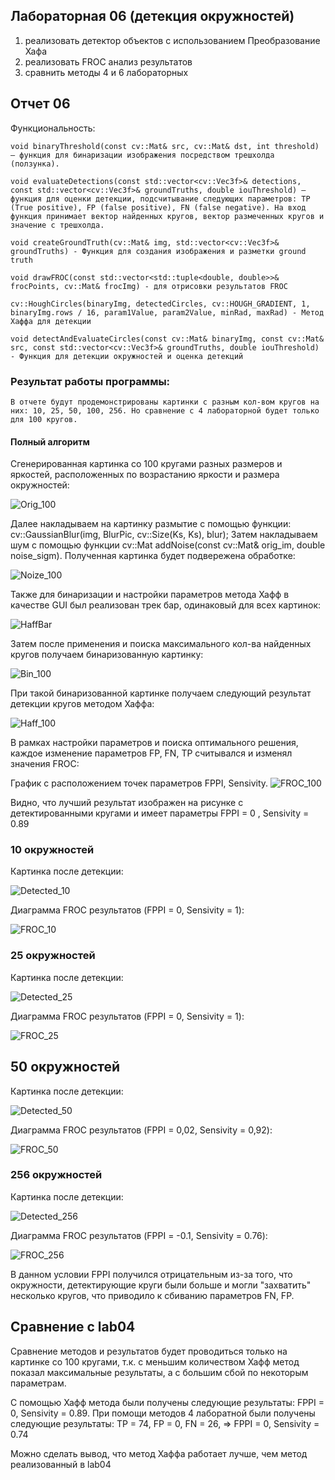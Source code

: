 ## **Лабораторная 06 (детекция окружностей)**
1.	реализовать детектор объектов с использованием Преобразование Хафа
2.	реализовать FROC анализ результатов
3.	сравнить методы 4 и 6 лабораторных



## **Отчет 06**
	 
Функциональность:

	void binaryThreshold(const cv::Mat& src, cv::Mat& dst, int threshold) – функция для бинаризации изображения посредством трешхолда (ползунка).
 
	void evaluateDetections(const std::vector<cv::Vec3f>& detections, const std::vector<cv::Vec3f>& groundTruths, double iouThreshold) – функция для оценки детекции, подсчитывание следующих параметров: TP (True positive), FP (false positive), FN (false negative). На вход функция принимает вектор найденных кругов, вектор размеченных кругов и значение с трешхолда.
 
	void createGroundTruth(cv::Mat& img, std::vector<cv::Vec3f>& groundTruths) - Функция для создания изображения и разметки ground truth

 	void drawFROC(const std::vector<std::tuple<double, double>>& frocPoints, cv::Mat& frocImg) - для отрисовки результатов FROC

  	cv::HoughCircles(binaryImg, detectedCircles, cv::HOUGH_GRADIENT, 1, binaryImg.rows / 16, param1Value, param2Value, minRad, maxRad) - Метод Хаффа для детекции
   
   	void detectAndEvaluateCircles(const cv::Mat& binaryImg, const cv::Mat& src, const std::vector<cv::Vec3f>& groundTruths, double iouThreshold) - Функция для детекции окружностей и оценка детекций

### Результат работы программы: 
	В отчете будут продемонстрированы картинки с разным кол-вом кругов на них: 10, 25, 50, 100, 256. Но сравнение с 4 лабораторной будет только для 100 кругов.

#### Полный алгоритм
 Сгенерированная картинка со 100 кругами разных размеров и яркостей, расположенных по возрастанию яркости и размера окружностей:

 ![Orig_100](/prj.lab/lab06/Cir_100/groundTruth.png)

Далее накладываем на картинку размытие с помощью функции: cv::GaussianBlur(img, BlurPic, cv::Size(Ks, Ks), blur);
Затем накладываем шум с помощью функции cv::Mat addNoise(const cv::Mat& orig_im, double noise_sigm). Полученная картинка будет подвережена обработке:

![Noize_100](/prj.lab/lab06/Cir_100/Noisy_Image.jpg)
 
Также для бинаризации и настройки параметров метода Хафф в качестве GUI был реализован трек бар, одинаковый для всех картинок:

![HaffBar](/prj.lab/lab06/HaffBar.png)

Затем после применения и поиска максимального кол-ва найденных кругов получаем бинаризованную картинку:

![Bin_100](/prj.lab/lab06/Cir_100/binaryImage.png)

При такой бинаризованной картинке получаем следующий результат детекции кругов методом Хаффа:

![Haff_100](/prj.lab/lab06/Cir_100/detectedCircles.png)

В рамках настройки параметров и поиска оптимального решения, каждое изменение параметров FP, FN, TP считывался и изменял значения FROC:

График с расположением точек параметров FPPI, Sensivity.
![FROC_100](/prj.lab/lab06/Cir_100/frocCurve.png)

Видно, что лучший результат изображен на рисунке с детектированными кругами и имеет параметры FPPI = 0 , Sensivity = 0.89

### 10 окружностей

Картинка после детекции:

![Detected_10](/prj.lab/lab06/Cir_10/detectedCircles.png)

Диаграмма FROC результатов (FPPI = 0, Sensivity = 1):

![FROC_10](/prj.lab/lab06/Cir_10/frocCurve.png)

### 25 окружностей

Картинка после детекции:

![Detected_25](/prj.lab/lab06/Cir_25/detectedCircles.png)

Диаграмма FROC результатов (FPPI = 0, Sensivity = 1):

![FROC_25](/prj.lab/lab06/Cir_25/frocCurve.png)

## 50 окружностей

Картинка после детекции:

![Detected_50](/prj.lab/lab06/Cir_50/detectedCircles.png)

Диаграмма FROC результатов (FPPI = 0,02, Sensivity = 0,92):

![FROC_50](/prj.lab/lab06/Cir_50/frocCurve.png)

### 256 окружностей

Картинка после детекции:

![Detected_256](/prj.lab/lab06/Cir_256/detectedCircles.png)

Диаграмма FROC результатов (FPPI = -0.1, Sensivity = 0.76):

![FROC_256](/prj.lab/lab06/Cir_256/frocCurve.png)

В данном условии FPPI получился отрицательным из-за того, что окружности, детектирующие круги были больше и могли "захватить" несколько кругов, что приводило к сбиванию параметров FN, FP.

## Сравнение с lab04

Сравнение методов и результатов будет проводиться только на картинке со 100 кругами, т.к. с меньшим количеством Хафф метод показал максимальные результаты, а с большим сбой по некоторым параметрам.

С помощью Хафф метода были получены следующие результаты: FPPI = 0, Sensivity = 0.89.
При помощи методов 4 лаборатной были получены следующие результаты: TP = 74, FP = 0, FN = 26, => FPPI = 0, Sensivity = 0.74 

Можно сделать вывод, что метод Хаффа работает лучше, чем метод реализованный в lab04
